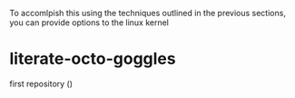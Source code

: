 To accomlpish this using the techniques outlined in the previous sections, you can provide options to the linux kernel
# literate-octo-goggles
first repository
()
